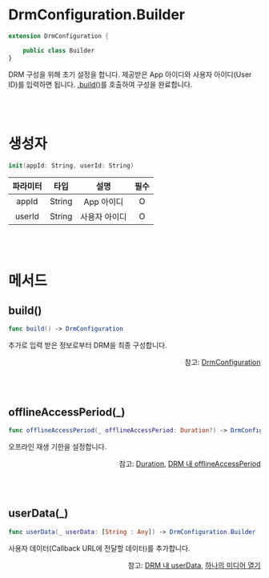 # DrmConfiguration.Builder

```swift
extension DrmConfiguration {

    public class Builder
}
```

DRM 구성을 위해 초기 설정을 합니다. 제공받은 App 아이디와 사용자 아이디(User ID)를 입력하면 됩니다. [.build()](#build)를 호출하여 구성을 완료합니다.

<br><br>
# 생성자

```swift
init(appId: String, userId: String)
```
|파라미터|타입|설명|필수|
|:--:|:--:|:--:|:--:|
|appId|String|App 아이디|O|
|userId|String|사용자 아이디|O|

<br><br>
# 메서드

## build()

```swift
func build() -> DrmConfiguration
```

추가로 입력 받은 정보로부터 DRM을 최종 구성합니다.

<div align="right">
참고: <a href="../../struct/drm-configuration/home.md">DrmConfiguration</a>
</div>

<br><br>
## offlineAccessPeriod(_)

```swift
func offlineAccessPeriod(_ offlineAccessPeriod: Duration?) -> DrmConfiguration.Builder
```

오프라인 재생 기한을 설정합니다.

<div align="right">
참고: <a href="../../struct/duration/home.md">Duration</a>, 
<a href="../../../agent/home.md#drm">DRM 내 offlineAccessPeriod</a>
</div>

<br><br>
## userData(_)

```swift
func userData(_ userData: [String : Any]) -> DrmConfiguration.Builder
```

사용자 데이터(Callback URL에 전달할 데이터)를 추가합니다.

<div align="right">
참고: <a href="../../../agent/home.md#drm">DRM 내 userData</a>, 
<a href="../../how-to-use/home.md#하나의-미디어-열기">하나의 미디어 열기</a>
</div>
